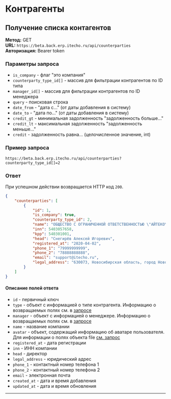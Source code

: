 # Контрагенты

## Получение списка контагентов

**Метод:** GET  
**URL:** `https://beta.back.erp.itecho.ru/api/counterparties`  
**Авторизация:** Bearer token

### Параметры запроса

- `is_company` - флаг "это компания"
- `counterparty_type_id[]` - массив для фильтрации контрагентов по ID типа
- `manager_id[]` - массив для фильтрации контрагентов по ID менеджера
- `query` - поисковая строка
- `date_from` - "дата с..." (от даты добавления в систему)
- `date_to` - "дата по..." (от даты добавления в систему)
- `credit_gt` - минимальная задолженность "задолженность больше..."
- `credit_lt` - максимальная задолженность "задолженность меньше..."
- `credit` - задолженность равна... (целочисленное значение, int)

### Пример запроса  

`https://beta.back.erp.itecho.ru/api/counterparties?counterparty_type_id[]=2	`

### Ответ

При успешном действии возвращается HTTP код `200`.
```json
{
	"counterparties": [
		{
			"id": 1,
			"is_company": true,
			"counterparty_type_id": 2,
			"name": "ОБЩЕСТВО С ОГРАНИЧЕННОЙ ОТВЕТСТВЕННОСТЬЮ \"АЙТЕКО\"",
			"inn": 5403057658,
			"kpp": 540301001,
			"head": "Снегирёв Алексей Игоревич",
			"registered_at": "2020-04-02",
			"phone_1": "79999999999",
			"phone_2": "78888888888",
			"email": "support@itecho.ru",
			"legal_address": "630073, Новосибирская область, город Новосибирск, Новогодняя ул., д. 20/1, кв. 26"
		}
	]
}
```

#### Описание полей ответа

- `id` - первичный ключ
- `type` - объект с информацией о типе контрагента. Информацию о возвращаемых полях см. в [запросе]()
- `manager` - объект с информацией о менеджере. Информацию о возвращаемых полях см. в [запросе]()
- `name` - название компании
- `avatar` - объект, содержащий информацию об аватаре пользователя. Для информации о полях объекта file [см. запрос]()
- `registered_at` - дата регистрации
- `inn` - ИНН компании
- `head` - директор
- `legal_address` - юридический адрес
- `phone_1` - контактный номер телефона 1
- `phone_2` - контактный номер телефона 2
- `email` - электронная почта
- `created_at` - дата и время добавления
- `updated_at` - дата и время обновления

---
